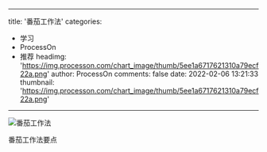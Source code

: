 
---
title: '番茄工作法'
categories: 
 - 学习
 - ProcessOn
 - 推荐
headimg: 'https://img.processon.com/chart_image/thumb/5ee1a6717621310a79ecf22a.png'
author: ProcessOn
comments: false
date: 2022-02-06 13:21:33
thumbnail: 'https://img.processon.com/chart_image/thumb/5ee1a6717621310a79ecf22a.png'
---

<div>   
<img class="thumb" alt="番茄工作法" src="https://img.processon.com/chart_image/thumb/5ee1a6717621310a79ecf22a.png" referrerpolicy="no-referrer">
<p>番茄工作法要点</p>  
</div>
            
